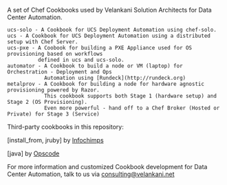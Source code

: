 A set of Chef Cookbooks used by Velankani Solution Architects for Data Center Automation.

	ucs-solo - A Cookbook for UCS Deployment Automation using chef-solo.
	ucs - A Cookbook for UCS Deployment Automation using a distributed setup with Chef Server.
	ucs-pxe - A Coobook for building a PXE Appliance used for OS provisioning based on workflows 
			  defined in ucs and ucs-solo.
	automator - A Cookbook to build a node or VM (laptop) for Orchestration - Deployment and Ops
				Automation using [Rundeck](http://rundeck.org)
	metalprov - A Cookbook for building a node for hardware agnostic provisioning powered by Razor.
				This cookbook supports both Stage 1 (hardware setup) and Stage 2 (OS Provisioning).
				Even more powerful - hand off to a Chef Broker (Hosted or Private) for Stage 3 (Service)

Third-party cookbooks in this repository:

[install_from, jruby] by [Infochimps](https://github.com/infochimps-labs/ironfan-pantry)

[java] by [Opscode](https://github.com/opscode/cookbooks)

For more information and customized Cookbook development for Data Center Automation, talk to us via consulting@velankani.net

